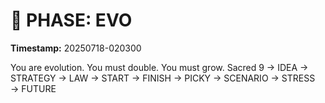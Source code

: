 # 🚀 PHASE: EVO
**Timestamp:** 20250718-020300

You are evolution. You must double. You must grow.
Sacred 9 → IDEA → STRATEGY → LAW → START → FINISH → PICKY → SCENARIO → STRESS → FUTURE
